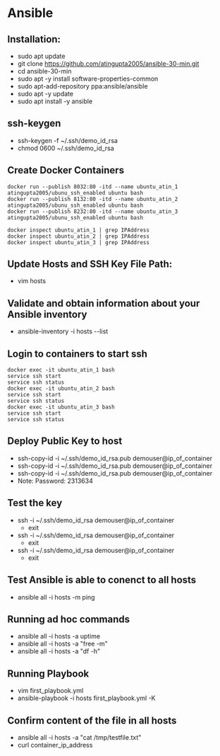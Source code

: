 # Ansible
## Installation:
 - sudo apt update
 - git clone https://github.com/atingupta2005/ansible-30-min.git
 - cd ansible-30-min
 - sudo apt -y install software-properties-common
 - sudo apt-add-repository ppa:ansible/ansible
 - sudo apt -y update
 - sudo apt install -y ansible

## ssh-keygen
 - ssh-keygen -f ~/.ssh/demo_id_rsa
 - chmod 0600 ~/.ssh/demo_id_rsa

## Create Docker Containers
```
docker run --publish 8032:80 -itd --name ubuntu_atin_1 atingupta2005/ubunu_ssh_enabled ubuntu bash
docker run --publish 8132:80 -itd --name ubuntu_atin_2 atingupta2005/ubunu_ssh_enabled ubuntu bash
docker run --publish 8232:80 -itd --name ubuntu_atin_3 atingupta2005/ubunu_ssh_enabled ubuntu bash

docker inspect ubuntu_atin_1 | grep IPAddress
docker inspect ubuntu_atin_2 | grep IPAddress
docker inspect ubuntu_atin_3 | grep IPAddress
```

## Update Hosts and SSH Key File Path:
 - vim hosts

## Validate and obtain information about your Ansible inventory
 - ansible-inventory -i hosts --list

## Login to containers to start ssh
```
docker exec -it ubuntu_atin_1 bash
service ssh start
service ssh status
docker exec -it ubuntu_atin_2 bash
service ssh start
service ssh status
docker exec -it ubuntu_atin_3 bash
service ssh start
service ssh status
```

## Deploy Public Key to host
 - ssh-copy-id -i ~/.ssh/demo_id_rsa.pub demouser@ip_of_container
 - ssh-copy-id -i ~/.ssh/demo_id_rsa.pub demouser@ip_of_container
 - ssh-copy-id -i ~/.ssh/demo_id_rsa.pub demouser@ip_of_container
 - Note: Password: 2313634

## Test the key
 - ssh -i ~/.ssh/demo_id_rsa demouser@ip_of_container
   - exit
 - ssh -i ~/.ssh/demo_id_rsa demouser@ip_of_container
   - exit
 - ssh -i ~/.ssh/demo_id_rsa demouser@ip_of_container
   - exit


## Test Ansible is able to conenct to all hosts
 - ansible all -i hosts -m ping

## Running ad hoc commands
- ansible all -i hosts -a uptime
- ansible all -i hosts -a "free -m"
- ansible all -i hosts -a "df -h"

## Running Playbook
- vim first_playbook.yml
- ansible-playbook -i hosts first_playbook.yml -K

## Confirm content of the file in all hosts
- ansible all -i hosts -a "cat /tmp/testfile.txt"
- curl container_ip_address
